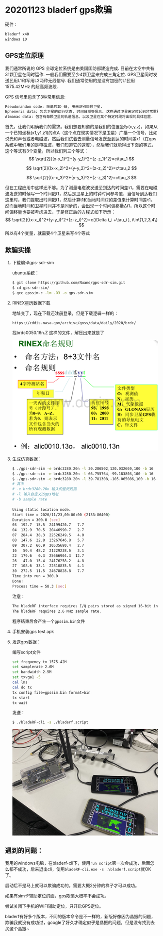 # 20201123 bladerf gps欺骗

硬件：

```bash
bladerf x40
windows 10
```

## GPS定位原理

我们通常所说的 GPS 全球定位系统是由美国国防部建造完成. 目前在太空中共有31颗卫星在同时运作. 一般我们需要至少4颗卫星来完成三角定位. GPS卫星同时发送民用L1和军用L2两种无线信号. 我们通常使用的是没有加密的L1民用 1575.42MHz 的超高频波段.

GPS 信号里包含了3种常用信息:

```bash
Pseudorandom code: 简单的ID 码, 用来识别每颗卫星.
Ephemeris data: 包含卫星的运行状态, 时间日期等信息. 这在通过卫星来定位起到非常重要的作用.
Almanac data: 包含有每颗卫星的轨道信息，以及卫星在某个特定时段将出现的具体位置.
```

首先，让我们明确我们的需求。我们想要知道的是我们的位置坐标(x,y,z)，如果从一个已知坐标(x1,y1,z1)的点A（这个点在现实情况下是卫星）广播一个信号，比如说光和声音或者电磁波，然后我们试着去测量信号发送至到达的时间差τ1（在gps系统中我们用的是电磁波，我们知道它的速度），然后我们就能得出下面的等式，这个等式有3个变量，所以我们列三个等式：
$$
\sqrt[2]{(x-x_1)^2+(y-y_1)^2+(z-z_1)^2}=c\tau_1
$$

$$
\sqrt[2]{(x-x_2)^2+(y-y_2)^2+(z-z_2)^2}=c\tau_2
$$

$$
\sqrt[2]{(x-x_3)^2+(y-y_3)^2+(z-z_3)^2}=c\tau_3
$$

但在工程应用中这样还不够。为了测量电磁波发送至到达的时间差τ1，需要在电磁波发送的时候写一个时间戳t1，然后是卫星上的时钟时间参考值，当信号到达我们这里时，我们提取出时间戳t1，然后计算t1和当地时间t2的差值来计算时间差τ1。然而当地时间和卫星时间并不是同步的，会出现一个时间偏移量∆t1，所以这个时间偏移量也要被考虑进去，于是修正后的方程式如下所示：
$$
\sqrt[2]{(x-x_i)^2+(y-y_i)^2+(z-z_i)^2}=c(\Delta t_i +\tau_i ), i\in\{1,2,3,4\}
$$
所以有4个变量，就需要4个卫星来写4个等式

## 欺骗实操

1. 下载编译gps-sdr-sim

   ubuntu系统：

   ```bash
   $ git clone https://github.com/Nuand/gps-sdr-sim.git
   $ cd gps-sdr-sim/
   $ gcc gpssim.c -lm -O3 -o gps-sdr-sim
   ```

2. RINEX星历数据下载

   地址变了，现在下载还注册登录，但是下载逻辑一样的：

   ```
   https://cddis.nasa.gov/archive/gnss/data/daily/2020/brdc/
   ```

   找brdc0050.16n.Z 这样的文件，解压出来就是了

   ![](.\images\00.png)

3. 生成仿真数据：

   ```bash
   $ ./gps-sdr-sim -e brdc3280.20n -l 30.286502,120.032669,100 -b 16
   $ ./gps-sdr-sim -e brdc3280.20n -l 66.755764,-99.183803,100 -b 16
   $ ./gps-sdr-sim -e brdc3280.20n -l 39.781308,-105.065086,100 -b 16
   # 其中
   # -e brdc3280.20n 输入的星历数据
   # -l 输入自定义的gps地址
   # -b sample rate
   
   Using static location mode.
   Start time = 2020/11/23,00:00:00 (2133:86400)
   Duration = 300.0 [sec]
   03  192.7  15.5  24199420.7   7.7
   04  132.9  70.5  20446990.7   2.7
   07  284.4  38.3  22526249.5   4.0
   08  147.6  22.8  23267646.8   5.7
   09  307.2  66.9  20535680.4   2.7
   16   50.4  48.2  21229238.6   3.1
   22  179.6   0.3  25666904.3  12.7
   26   47.0  15.4  24176258.2   4.8
   27  108.6  33.1  22310835.5   4.1
   30  272.5  11.5  24678828.8   7.7
   Time into run = 300.0
   Done!
   Process time = 58.3 [sec]
   
   ```

   注意：

   ```bash
   The bladeRF interface requires I/Q pairs stored as signed 16-bit integers.
   The bladeRF requires 2.6 MHz sample rate.
   ```

   程序结束后会产生一个`gpssim.bin`文件

4. 手机安装gps test apk

   

5. 发送gps数据：

   编写script文件

   ```bash
   set frequency tx 1575.42M
   set samplerate 2.6M
   set bandwidth 2.5M
   set txvga1 -5
   cal lms
   cal dc tx
   tx config file=gpssim.bin format=bin
   tx start
   tx wait
   
   ```

   发送：

   ```bash
   $ ./bladeRF-cli -s ./bladerf.script
   ```

   ![](.\images\01.png)

## 遇到的问题：

我用的windows电脑，在bladerf-cli下，使用`run script`第一次会成功，后面怎么都不成功，后来退出cli，使用`bladeRF-cli.exe -s .\bladerf.script`就OK了。



启动后不是马上就可以欺骗成功的，需要大概2分钟的样子才可以成功。



如果有sim卡辅助定位的画，gps欺骗大概率不会成功。



尝试关闭下手机的WIFI辅助定位，只开启GPS定位。



bladerf有好多个版本，不同的版本命令是不一样的，新版好像因为晶振的问题，欺骗我就没有成功过，google了好久才确定似乎是晶振的问题，但是没有找到去买这个晶振~



